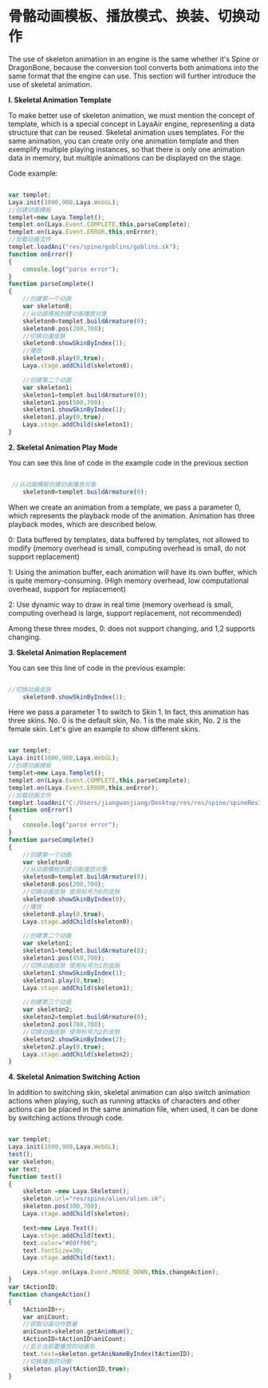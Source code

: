 # 骨骼动画模板、播放模式、换装、切换动作

The use of skeleton animation in an engine is the same whether it's Spine or DragonBone, because the conversion tool converts both animations into the same format that the engine can use. This section will further introduce the use of skeletal animation.

**I. Skeletal Animation Template**

To make better use of skeleton animation, we must mention the concept of template, which is a special concept in LayaAir engine, representing a data structure that can be reused. Skeletal animation uses templates. For the same animation, you can create only one animation template and then exemplify multiple playing instances, so that there is only one animation data in memory, but multiple animations can be displayed on the stage.

Code example:


```javascript

var templet;
Laya.init(1000,900,Laya.WebGL);
//创建动画模板
templet=new Laya.Templet();
templet.on(Laya.Event.COMPLETE,this,parseComplete);
templet.on(Laya.Event.ERROR,this,onError);
//加载动画文件
templet.loadAni("res/spine/goblins/goblins.sk");
function onError()
{
    console.log("parse error");
}
function parseComplete()
{
    //创建第一个动画
    var skeleton0;
    //从动画模板创建动画播放对象
    skeleton0=templet.buildArmature(0);
    skeleton0.pos(200,700);
    //切换动画皮肤
    skeleton0.showSkinByIndex(1);
    //播放
    skeleton0.play(0,true);
    Laya.stage.addChild(skeleton0);

    //创建第二个动画
    var skeleton1;
    skeleton1=templet.buildArmature(0);
    skeleton1.pos(500,700);
    skeleton1.showSkinByIndex(1);
    skeleton1.play(0,true);
    Laya.stage.addChild(skeleton1);
}

```


**2. Skeletal Animation Play Mode**

You can see this line of code in the example code in the previous section


```javascript

 //从动画模板创建动画播放对象
    skeleton0=templet.buildArmature(0);
```


When we create an animation from a template, we pass a parameter 0, which represents the playback mode of the animation. Animation has three playback modes, which are described below.

0: Data buffered by templates, data buffered by templates, not allowed to modify (memory overhead is small, computing overhead is small, do not support replacement)

1: Using the animation buffer, each animation will have its own buffer, which is quite memory-consuming. (High memory overhead, low computational overhead, support for replacement)

2: Use dynamic way to draw in real time (memory overhead is small, computing overhead is large, support replacement, not recommended)

Among these three modes, 0: does not support changing, and 1,2 supports changing.

**3. Skeletal Animation Replacement**

You can see this line of code in the previous example:


```javascript

//切换动画皮肤
    skeleton0.showSkinByIndex(1);
```


Here we pass a parameter 1 to switch to Skin 1. In fact, this animation has three skins. No. 0 is the default skin, No. 1 is the male skin, No. 2 is the female skin. Let's give an example to show different skins.


```javascript

var templet;
Laya.init(1000,900,Laya.WebGL);
//创建动画模板
templet=new Laya.Templet();
templet.on(Laya.Event.COMPLETE,this,parseComplete);
templet.on(Laya.Event.ERROR,this,onError);
//加载动画文件
templet.loadAni("C:/Users/jiangwanjiang/Desktop/res/res/spine/spineRes1/dragon.sk");
function onError()
{
    console.log("parse error");
}
function parseComplete()
{
    //创建第一个动画
    var skeleton0;
    //从动画模板创建动画播放对象
    skeleton0=templet.buildArmature(0);
    skeleton0.pos(200,700);
    //切换动画皮肤 使用标号为0的皮肤
    skeleton0.showSkinByIndex(0);
    //播放
    skeleton0.play(0,true);
    Laya.stage.addChild(skeleton0);

    //创建第二个动画
    var skeleton1;
    skeleton1=templet.buildArmature(0);
    skeleton1.pos(450,700);
    //切换动画皮肤 使用标号为1的皮肤
    skeleton1.showSkinByIndex(1);
    skeleton1.play(0,true);
    Laya.stage.addChild(skeleton1);

    //创建第三个动画
    var skeleton2;
    skeleton2=templet.buildArmature(0);
    skeleton2.pos(700,700);
    //切换动画皮肤 使用标号为2的皮肤
    skeleton2.showSkinByIndex(2);
    skeleton2.play(0,true);
    Laya.stage.addChild(skeleton2);
}
```


**4. Skeletal Animation Switching Action**

In addition to switching skin, skeletal animation can also switch animation actions when playing, such as running attacks of characters and other actions can be placed in the same animation file, when used, it can be done by switching actions through code.


```javascript

var templet;
Laya.init(1000,900,Laya.WebGL);
test();
var skeleton;
var text;
function test()
{
    skeleton =new Laya.Skeleton();
    skeleton.url="res/spine/alien/alien.sk";
    skeleton.pos(300,700);
    Laya.stage.addChild(skeleton);

    text=new Laya.Text();
    Laya.stage.addChild(text);
    text.color="#00ff00";
    text.fontSize=30;
    Laya.stage.addChild(text);

    Laya.stage.on(Laya.Event.MOUSE_DOWN,this,changeAction);
}
var tActionID;
function changeAction()
{
    tActionID++;
    var aniCount;
    //获取动画动作数量
    aniCount=skeleton.getAnimNum();
    tActionID=tActionID%aniCount;
    //显示当前要播放的动画名
    text.text=skeleton.getAniNameByIndex(tActionID);
    //切换播放的动画
    skeleton.play(tActionID,true);
}
```


